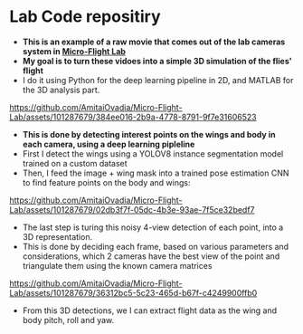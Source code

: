 <h1>
  Lab Code repositiry
</h1>

- **This is an example of a raw movie that comes out of the lab cameras system in [Micro-Flight Lab](https://www.beatus-lab.org/)**
- **My goal is to turn these vidoes into a simple 3D simulation of the flies' flight**
- I do it using Python for the deep learning pipeline in 2D, and MATLAB for the 3D analysis part. 

https://github.com/AmitaiOvadia/Micro-Flight-Lab/assets/101287679/384ee016-2b9a-4778-8791-9f7e31606523
  
-  **This is done by detecting interest points on the wings and body in each camera, using a deep learning pipleline**
-  First I detect the wings using a YOLOV8 instance segmentation model trained on a custom dataset
-  Then, I feed the image + wing mask into a trained pose estimation CNN to find feature points on the body and wings:
  
https://github.com/AmitaiOvadia/Micro-Flight-Lab/assets/101287679/02db3f7f-05dc-4b3e-93ae-7f5ce32bedf7

- The last step is turing this noisy 4-view detection of each point, into a 3D representation. 
- This is done by deciding each frame, based on various parameters and considerations, which 2 cameras have the best view of the point and triangulate them using the known camera matrices

https://github.com/AmitaiOvadia/Micro-Flight-Lab/assets/101287679/36312bc5-5c23-465d-b67f-c4249900ffb0

- From this 3D detections, we I can extract flight data as the wing and body pitch, roll and yaw.
